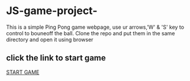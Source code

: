 # JS-game-project-
This is a simple Ping Pong game webpage, use ur arrows,'W' & 'S' key to control to bouneoff the ball. Clone the repo and put them in the same directory and open it using browser

## click the link to start game
[START GAME](https://kind-albattani-b9bf20.netlify.app)
